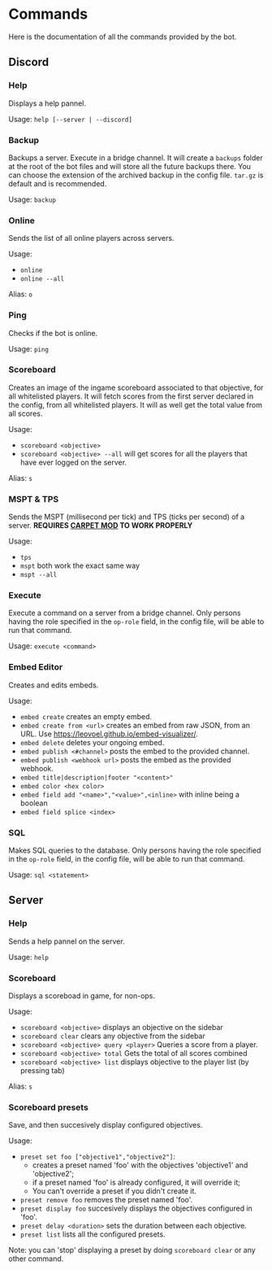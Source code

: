 # Commands

Here is the documentation of all the commands provided by the bot.

## Discord

### Help
Displays a help pannel.

Usage: `help [--server | --discord]`

### Backup
Backups a server. Execute in a bridge channel.
It will create a `backups` folder at the root of the bot files and will store all the future backups there.
You can choose the extension of the archived backup in the config file. `tar.gz` is default and is recommended.

Usage: `backup`

### Online
Sends the list of all online players across servers.

Usage:
- `online`
- `online --all`

Alias: `o`

### Ping
Checks if the bot is online.

Usage: `ping`

### Scoreboard
Creates an image of the ingame scoreboard associated to that objective, for all whitelisted players.
It will fetch scores from the first server declared in the config, from all whitelisted players.
It will as well get the total value from all scores.

Usage: 
- `scoreboard <objective>`
- `scoreboard <objective> --all` will get scores for all the players that have ever logged on the server.

Alias: `s`

### MSPT & TPS
Sends the MSPT (millisecond per tick) and TPS (ticks per second) of a server. **REQUIRES [CARPET MOD](https://github.com/gnembon/fabric-carpet)
TO WORK PROPERLY**

Usage:
- `tps`
- `mspt` both work the exact same way
- `mspt --all`

### Execute
Execute a command on a server from a bridge channel. Only persons having the role specified in the `op-role` field,
in the config file, will be able to run that command.

Usage: `execute <command>`

### Embed Editor
Creates and edits embeds.

Usage:
- `embed create` creates an empty embed.
- `embed create from <url>` creates an embed from raw JSON, from an URL. Use https://leovoel.github.io/embed-visualizer/.
- `embed delete` deletes your ongoing embed.
- `embed publish <#channel>` posts the embed to the provided channel.
- `embed publish <webhook url>` posts the embed as the provided webhook.
- `embed title|description|footer "<content>"`
- `embed color <hex color>`
- `embed field add "<name>","<value>",<inline>` with inline being a boolean
- `embed field splice <index>`

### SQL
Makes SQL queries to the database. Only persons having the role specified in the `op-role` field,
in the config file, will be able to run that command.

Usage: `sql <statement>`

## Server

### Help
Sends a help pannel on the server.

Usage: `help`

### Scoreboard
Displays a scoreboad in game, for non-ops.

Usage:
- `scoreboard <objective>` displays an objective on the sidebar
- `scoreboard clear` clears any objective from the sidebar
- `scoreboard <objective> query <player>` Queries a score from a player.
- `scoreboard <objective> total` Gets the total of all scores combined
- `scoreboard <objective> list` displays objective to the player list (by pressing tab)

Alias: `s`

### Scoreboard presets
Save, and then succesively display configured objectives.

Usage:
- `preset set foo ["objective1","objective2"]`:
	- creates a preset named 'foo' with the objectives 'objective1' and 'objective2';
	- if a preset named 'foo' is already configured, it will override it;
	- You can't override a preset if you didn't create it.
- `preset remove foo` removes the preset named 'foo'.
- `preset display foo` succesively displays the objectives configured in 'foo'.
- `preset delay <duration>` sets the duration between each objective.
- `preset list` lists all the configured presets.

Note: you can 'stop' displaying a preset by doing `scoreboard clear` or any other command.
